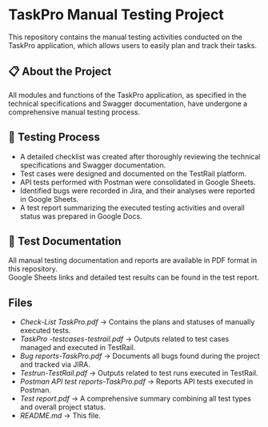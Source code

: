 # TaskPro Manual Testing Project

This repository contains the manual testing activities conducted on the TaskPro application, which allows users to easily plan and track their tasks.

## 📋 About the Project
All modules and functions of the TaskPro application, as specified in the technical specifications and Swagger documentation, have undergone a comprehensive manual testing process.

## 🧪 Testing Process
- A detailed checklist was created after thoroughly reviewing the technical specifications and Swagger documentation.  
- Test cases were designed and documented on the TestRail platform.  
- API tests performed with Postman were consolidated in Google Sheets.  
- Identified bugs were recorded in Jira, and their analyses were reported in Google Sheets.  
- A test report summarizing the executed testing activities and overall status was prepared in Google Docs.

## 📄 Test Documentation
All manual testing documentation and reports are available in PDF format in this repository.  
Google Sheets links and detailed test results can be found in the test report.

## Files

- *Check-List TaskPro.pdf* → Contains the plans and statuses of manually executed tests.  
- *TaskPro -testcases-testrail.pdf* → Outputs related to test cases managed and executed in TestRail.  
- *Bug reports-TaskPro.pdf* → Documents all bugs found during the project and tracked via JIRA.  
- *Testrun-TestRail.pdf* → Outputs related to test runs executed in TestRail.  
- *Postman API test reports-TaskPro.pdf* → Reports API tests executed in Postman.  
- *Test report.pdf* → A comprehensive summary combining all test types and overall project status.  
- *README.md* → This file.
